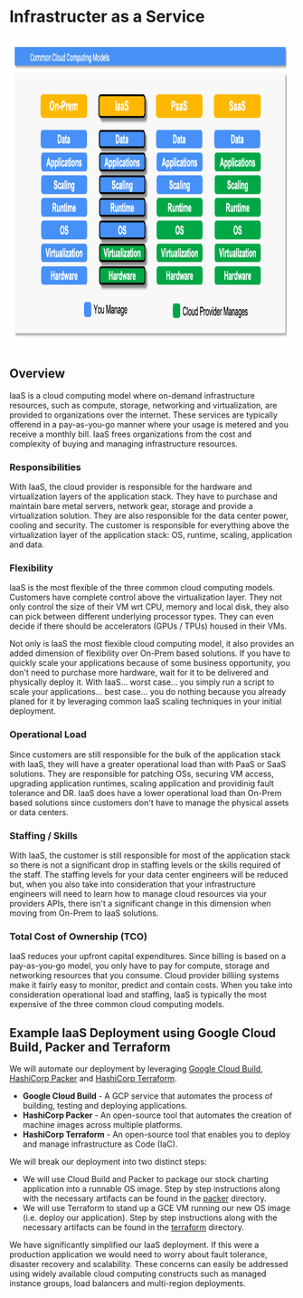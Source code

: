# Infrastructer as a Service

<img src="../images/models2.png" alt="On Nooo!" witdh="550" height="550">

## Overview
IaaS is a cloud computing model where on-demand infrastructure resources, such as compute, storage, networking and virtualization, are provided to organizations over the internet. These services are typically offerend in a pay-as-you-go manner where your usage is metered and you receive a monthly bill. IaaS frees organizations from the cost and complexity of buying and managing infrastructure resources.

### Responsibilities
With IaaS, the cloud provider is responsible for the hardware and virtualization layers of the application stack.  They have to purchase and maintain bare metal servers, network gear, storage and provide a virtualization solution.  They are also responsible for the data center power, cooling and security.  The customer is responsible for everything above the virtualization layer of the application stack: OS, runtime, scaling, application and data.

### Flexibility
IaaS is the most flexible of the three common cloud computing models. Customers have complete control above the virtualization layer.  They not only control the size of their VM wrt CPU, memory and local disk, they also can pick between different underlying processor types. They can even decide if there should be accelerators (GPUs / TPUs) housed in their VMs.  

Not only is IaaS the most flexible cloud computing model, it also provides an added dimension of flexibility over On-Prem based solutions.  If you have to quickly scale your applications because of some business opportunity, you don't need to purchase more hardware, wait for it to be delivered and physically deploy it.  With IaaS... worst case... you simply run a script to scale your applications... best case... you do nothing because you already planed for it by leveraging common IaaS scaling techniques in your initial deployment. 

### Operational Load
Since customers are still responsible for the bulk of the application stack with IaaS, they will have a greater operational load than with PaaS or SaaS solutions.  They are responsible for patching OSs, securing VM access, upgrading application runtimes, scaling application and providinig fault tolerance and DR.  IaaS does have a lower operational load than On-Prem based solutions since customers don't have to manage the physical assets or data centers.

### Staffing / Skills
With IaaS, the customer is still responsible for most of the application stack so there is not a significant drop in staffing levels or the skills required of the staff.  The staffing levels for your data center engineers will be reduced but, when you also take into consideration that your infrastructure engineers will need to learn how to manage cloud resources via your providers APIs, there isn't a significant change in this dimension when moving from On-Prem to IaaS solutions.

### Total Cost of Ownership (TCO)
IaaS reduces your upfront capital expenditures. Since billing is based on a pay-as-you-go model, you only have to pay for compute, storage and networking resources that you consume.  Cloud provider billiing systems make it fairly easy to monitor, predict and contain costs.  When you take into consideration operational load and staffing, IaaS is typically the most expensive of the three common cloud computing models. 

## Example IaaS Deployment using Google Cloud Build, Packer and Terraform
We will automate our deployment by leveraging [Google Cloud Build](https://cloud.google.com/build?hl=en), [HashiCorp Packer](https://www.packer.io/) and [HashiCorp Terraform](https://www.terraform.io/).  
* __Google Cloud Build__ - A GCP service that automates the process of building, testing and deploying applications.  
* __HashiCorp Packer__ - An open-source tool that automates the creation of machine images across multiple platforms.
* __HashiCorp Terraform__ - An open-source tool that enables you to deploy and manage infrastructure as Code (IaC).

We will break our deployment into two distinct steps: 
* We will use Cloud Build and Packer to package our stock charting application into a runnable OS image.  Step by step instructions along with the necessary artifacts can be found in the [packer](./packer) directory.
* We will use Terraform to stand up a GCE VM running our new OS image (i.e. deploy our application).  Step by step instructions along with the necessary artifacts can be found in the [terraform](./terraform) directory.

We have significantly simplified our IaaS deployment. If this were a production application we would need to worry about fault tolerance, disaster recovery and scalability.  These concerns can easily be addressed using widely available cloud computing constructs such as managed instance groups, load balancers and multi-region deployments.
